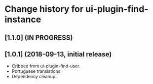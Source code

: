 # Change history for ui-plugin-find-instance

## [1.1.0] (IN PROGRESS)


## [1.0.1] (2018-09-13, initial release)

* Cribbed from ui-plugin-find-user. 
* Portuguese translations. 
* Dependency cleanup. 

